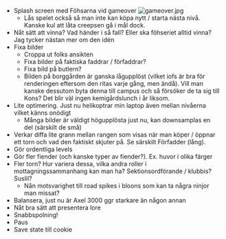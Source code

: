 - Splash screen med Föhsarna vid gameover ![gameover.jpg](img/gameover.jpg)
    - Lås spelet också så man inte kan köpa nytt / starta nästa nivå. Kanske kul att låta creepsen gå i mål dock.
- Nåt sätt att vinna? Vad händer i så fall? Eller ska föhseriet alltid vinna? Jag tycker nästan mer om den idén
- Fixa bilder
    - Croppa ut folks ansikten
    - Fixa bilder på faktiska faddrar / förfaddrar?
    - Fixa bild på butlern?
    - Bilden på borggården är ganska lågupplöst (vilket iofs är bra för renderingen eftersom den ritas varje gång, men ändå). Vill man kanske dessutom byta denna till campus och så försöker de ta sig till Kons? Det blir väl ingen kemigårdslunch i år liksom. 
- Lite optimering. Just nu helikoptrar min laptop även mellan nivåerna vilket känns onödigt
    - Många bilder är väldigt högupplösta just nu, kan downsamplas en del (särskilt de små)
- Verkar diffa lite grann mellan rangen som visas när man köper / öppnar ett torn och vad den faktiskt skjuter på. Se särskilt Förfadder (lång).
- Gör ordentliga levels
- Gör fler fiender (och kanske typer av fiender?). Ex. huvor i olika färger
- Fler torn? Hur variera dessa, vilka andra roller i mottagningssammanhang kan man ha? Sektionsordförande / klubbis? Suslil?
    - Nån motsvarighet till road spikes i bloons som kan ta några ninjor man missat?
- Balansera, just nu är Axel 3000 ggr starkare än någon annan
- Nåt bra sätt att presentera lore
- Snabbspolning!
- Paus
- Save state till cookie
